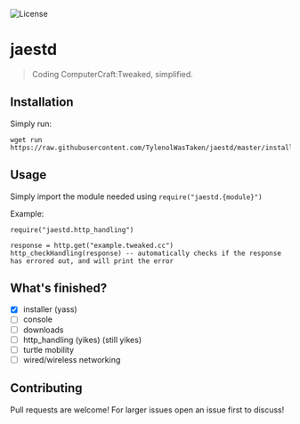![License](https://img.shields.io/badge/license-GPLv2-brightgreen)

# jaestd

> Coding ComputerCraft:Tweaked, simplified.

## Installation

Simply run:

```
wget run https://raw.githubusercontent.com/TylenolWasTaken/jaestd/master/install.lua
```

## Usage

Simply import the module needed using `require("jaestd.{module}")`

Example:

```
require("jaestd.http_handling")

response = http.get("example.tweaked.cc")
http_checkHandling(response) -- automatically checks if the response has errored out, and will print the error
```

## What's finished?

* [x] installer (yass)
* [ ] console
* [ ] downloads
* [ ] http_handling (yikes) (still yikes)
* [ ] turtle mobility
* [ ] wired/wireless networking

## Contributing

Pull requests are welcome! For larger issues open an issue first to discuss!
